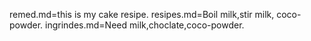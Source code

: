 remed.md=this is my cake resipe.
resipes.md=Boil milk,stir milk, coco-powder.
ingrindes.md=Need milk,choclate,coco-powder.